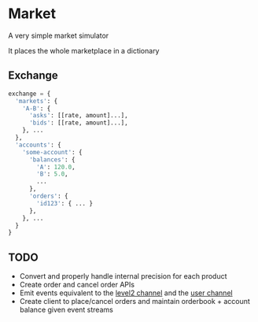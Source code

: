 # Market

A very simple market simulator

It places the whole marketplace in a dictionary

## Exchange

```python
exchange = {
  'markets': {
    'A-B': {
      'asks': [[rate, amount]...],
      'bids': [[rate, amount]...],
    }, ...
  },
  'accounts': {
    'some-account': {
      'balances': {
        'A': 120.0,
        'B': 5.0,
        ...
      },
      'orders': {
        'id123': { ... }
      },
    }, ...
  }
}
```

## TODO

- Convert and properly handle internal precision for each product
- Create order and cancel order APIs
- Emit events equivalent to the [level2 channel](https://docs.pro.coinbase.com/#the-level2-channel) and the [user channel](https://docs.pro.coinbase.com/#the-user-channel)
- Create client to place/cancel orders and maintain orderbook + account balance given event streams
